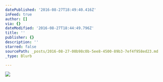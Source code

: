 ```yaml
---
datePublished: '2016-08-27T18:49:40.416Z'
inFeed: true
author: []
via: {}
dateModified: '2016-08-27T18:44:49.796Z'
title: ''
publisher: {}
description: ''
starred: false
sourcePath: _posts/2016-08-27-00b98c0b-5ee8-4500-89b3-7ef4f958ed23.md
_type: Blurb

---
```

![](https://the-grid-user-content.s3-us-west-2.amazonaws.com/2f0d97a8-7675-45f2-9b45-c153046acd3a.jpg)